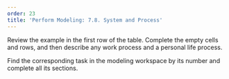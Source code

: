 ```yaml
---
order: 23
title: 'Perform Modeling: 7.8. System and Process'
---
```


Review the example in the first row of the table. Complete the empty cells and rows, and then describe any work process and a personal life process.

Find the corresponding task in the modeling workspace by its number and complete all its sections.